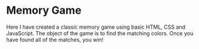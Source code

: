 # Memory Game
Here I have created a classic memory game using basic HTML, CSS and JavaScript. The object of the game is to find the matching colors. Once you have found all of the matches, you win!
